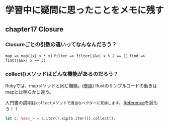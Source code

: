 # 学習中に疑問に思ったことをメモに残す

## chapter17 Closure

### Closureごとの引数の違いってなんなんだろう？
`map => map(|x| x * x)`
`filter => filter(|&x| x % 2 == 1)`
`find => find(|&&x| x == 3)`

### collect()メソッドはどんな機能があるのだろう？
Rubyでは、mapメソッドと同じ機能。([参照](https://www.sejuku.net/blog/71899))
Rustのサンプルコードの動きはmapとは明らかに違う。

入門書の説明は`collectメソッドで適当なベクターに変換します。`
[Reference](https://doc.rust-lang.org/std/iter/trait.Iterator.html#method.collect)を読もう！！

``` Rust
let c: Vec<_> = a.iter().xip(b.iter()).collect();
```
